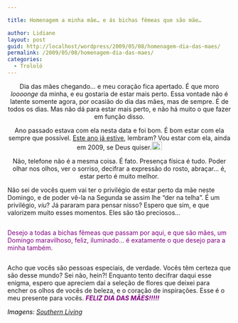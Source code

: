 ```yaml
---

title: Homenagem a minha mãe… e ás bichas fêmeas que são mãe…

author: Lidiane
layout: post
guid: http://localhost/wordpress/2009/05/08/homenagem-dia-das-maes/
permalink: /2009/05/08/homenagem-dia-das-maes/
categories:
  - Trololó
---
```

<p style="text-align: center;">
  Dia das mães chegando… e meu coração fica apertado. É que moro <em>loooonge</em> da minha, e eu gostaria de estar mais perto. Essa vontade não é latente somente agora, por ocasião do dia das mães, mas de sempre. É de todos os dias. Mas não dá para estar mais perto, e não há muito o que fazer em função disso. <img class="aligncenter" style="display: block; float: none; margin-left: auto; margin-right: auto;" src="http://img4.southernliving.com/i/externaltouts/scarlett-bouquet-l.jpg?400:400" alt="" />
</p>

<p style="text-align: center;">
  Ano passado estava com ela nesta data e foi bom. É bom estar com ela sempre que possível. <a href="http://www.trololodemulher.com.br/2009/03/12/a-felicidade-est-desabando-sobre-minha-cabea/">Este ano já estive</a>, lembram? Vou estar com ela, ainda em 2009, se Deus quiser.<a href="http://www.trololodemulher.com.br/blog/wp-content/uploads/2009/05/clip_image001.gif"><img style="display: inline;" title="clip_image001" src="http://www.trololodemulher.com.br/blog/wp-content/uploads/2009/05/clip_image001_thumb.gif" alt="clip_image001" width="23" height="18" /></a> <img class="aligncenter" style="display: block; float: none; margin-left: auto; margin-right: auto;" src="http://img4.southernliving.com/i/externaltouts/azalea-bouquet-l.jpg?400:400" alt="" />
</p>

<p style="text-align: center;">
  Não, telefone não é a mesma coisa. É fato. Presença física é tudo. Poder olhar nos olhos, ver o sorriso, decifrar a expressão do rosto, abraçar… é, estar perto é muito melhor. <img class="aligncenter" style="display: block; float: none; margin-left: auto; margin-right: auto;" src="http://img4.southernliving.com/i/externaltouts/cornflower-bouquet-l.jpg?400:400" alt="" />
</p>

Não sei de vocês quem vai ter o privilégio de estar perto da mãe neste Domingo, e de poder vê-la na Segunda se assim lhe “der na telha”. É um privilégio, _viu_? Já pararam para pensar nisso? Espero que sim, e que valorizem muito esses momentos. Eles são tão preciosos…

<p style="text-align: center;">
  <img class="aligncenter" style="display: block; float: none; margin-left: auto; margin-right: auto;" src="http://img4.southernliving.com/i/externaltouts/light-pink-bouquet-l.jpg?400:400" alt="" />
</p>

<span style="color: #800080;">Desejo a todas a bichas fêmeas que passam por aqui, e que são mães, um Domingo maravilhoso, feliz, iluminado… é exatamente o que desejo para a minha também.</span>

<p style="text-align: center;">
  <img class="aligncenter" style="display: block; float: none; margin-left: auto; margin-right: auto;" src="http://img4.southernliving.com/i/externaltouts/purple-tulips.jpg?400:400" alt="" />
</p>

Acho que vocês são pessoas especiais, de verdade. Vocês têm certeza que são desse mundo? Sei não, hein?! Enquanto tento decifrar daqui esse enigma, espero que apreciem daí a seleção de flores que deixei para encher os olhos de vocês de beleza, e o coração de inspirações. Esse é o meu presente para vocês. **_<span style="color: #800080;">FELIZ DIA DAS MÃES!!!!!</span>_**

_<span style="color: #000000;">Imagens: <a href="http://www.southernliving.com/" target="_blank">Southern Living</a></span>_